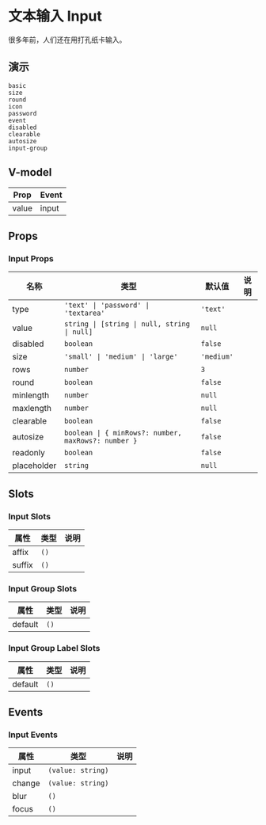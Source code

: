 # 文本输入 Input
很多年前，人们还在用打孔纸卡输入。
## 演示
```demo
basic
size
round
icon
password
event
disabled
clearable
autosize
input-group
```
## V-model
|Prop|Event|
|-|-|
|value|input|

## Props
### Input Props
|名称|类型|默认值|说明|
|-|-|-|-|
|type|`'text' \| 'password' \| 'textarea'`|`'text'`||
|value|`string \| [string \| null, string \| null]`|`null`||
|disabled|`boolean`|`false`||
|size|`'small' \| 'medium' \| 'large'`|`'medium'`||
|rows|`number`|`3`||
|round|`boolean`|`false`||
|minlength|`number`|`null`||
|maxlength|`number`|`null`||
|clearable|`boolean`|`false`||
|autosize|`boolean \| { minRows?: number, maxRows?: number }`|`false`||
|readonly|`boolean`|`false`||
|placeholder|`string`|`null`||

## Slots
### Input Slots
|属性|类型|说明|
|-|-|-|
|affix|`()`||
|suffix|`()`||

### Input Group Slots
|属性|类型|说明|
|-|-|-|
|default|`()`||

### Input Group Label Slots
|属性|类型|说明|
|-|-|-|
|default|`()`||


## Events
### Input Events
|属性|类型|说明|
|-|-|-|
|input|`(value: string)`||
|change|`(value: string)`||
|blur|`()`||
|focus|`()`||
